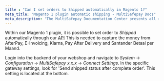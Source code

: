 ```yaml
---
title : "Can I set orders to Shipped automatically in Magento 1?"
meta_title: "Magento 1 plugin automatic shipping - MultiSafepay Docs"
meta_description: "The MultiSafepay Documentation Center presents all relevant information about our Plugins and API. You can also find support pages for payment methods, tools and general questions as well as the contact details of our Support and Integration Teams."
---
```


Within our Magento 1 plugin, it is possible to set order to _Shipped_ automatically through our [API](/faq/general/glossary/#api) This is needed to capture the money from AfterPay, E-Invoicing, Klarna, Pay After Delivery and Santander Betaal per Maand.

Login into the backend of your webshop and navigate to _System_ -> _Configuration_ -> _MultiSafepay x.x.x_ -> _Connect Settings_. In the specific gateway settings, look for 'Send shipped status after complete order'. This setting is located at the bottom.